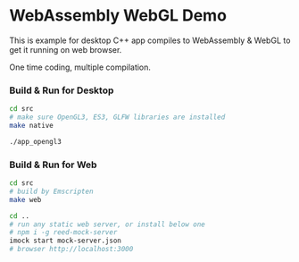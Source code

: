 # WebAssembly WebGL Demo

This is example for desktop C++ app compiles to WebAssembly & WebGL to get it running on web browser.

One time coding, multiple compilation.

### Build & Run for Desktop
```sh
cd src
# make sure OpenGL3, ES3, GLFW libraries are installed
make native 

./app_opengl3
```

### Build & Run for Web
```sh
cd src
# build by Emscripten
make web

cd ..
# run any static web server, or install below one
# npm i -g reed-mock-server
imock start mock-server.json 
# browser http://localhost:3000
```

